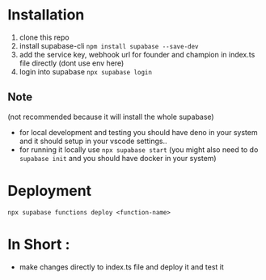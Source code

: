 # Installation

1. clone this repo
2. install supabase-cli `npm install supabase --save-dev`
3. add the service key, webhook url for founder and champion in index.ts file directly (dont use env here)
4. login into supabase `npx supabase login`

## Note

(not recommended because it will install the whole supabase)

- for local development and testing you should have deno in your system and it should setup in your vscode settings..
- for running it locally use `npx supabase start` (you might also need to do `supabase init` and you should have docker in your system)

# Deployment

`npx supabase functions deploy <function-name>`

# In Short :

- make changes directly to index.ts file and deploy it and test it
